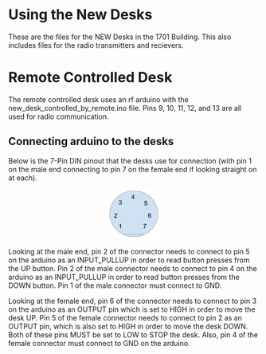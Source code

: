 # Using the New Desks

These are the files for the NEW Desks in the 1701 Building. This also includes files for the radio transmitters and recievers.

# Remote Controlled Desk

The remote controlled desk uses an rf arduino with the new_desk_controlled_by_remote.ino file. Pins 9, 10, 11, 12, and 13 are all used for radio communication.

## Connecting arduino to the desks

Below is the 7-Pin DIN pinout that the desks use for connection (with pin 1 on the male end connecting to pin 7 on the female end if looking straight on at each).
<p align="center">
  <img src="Images/Screen Shot 2019-08-13 at 2.49.53 PM.png" height="100" title="Smart Rocking Chair">
</p>
Looking at the male end, pin 2 of the connector needs to connect to pin 5 on the arduino as an INPUT_PULLUP in order to read button presses from the UP button. Pin 2 of the male connector needs to connect to pin 4 on the arduino as an INPUT_PULLUP in order to read button presses from the DOWN button. Pin 1 of the male connector must connect to GND.

Looking at the female end, pin 6 of the connector needs to connect to pin 3 on the arduino as an OUTPUT pin which is set to HIGH in order to move the desk UP. Pin 5 of the female connector needs to connect to pin 2 as an OUTPUT pin, which is also set to HIGH in order to move the desk DOWN. Both of these pins MUST be set to LOW to STOP the desk. Also, pin 4 of the female connector must connect to GND on the arduino.
